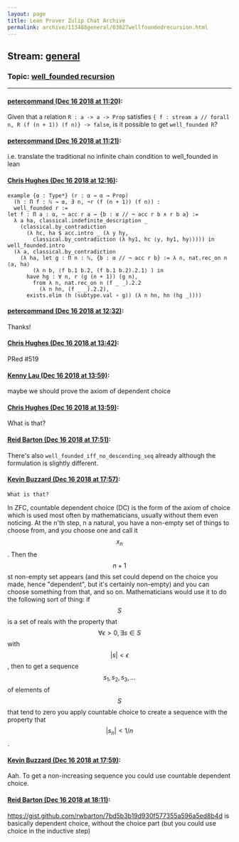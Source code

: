 ```yaml
---
layout: page
title: Lean Prover Zulip Chat Archive 
permalink: archive/113488general/03027wellfoundedrecursion.html
---
```


## Stream: [general](index.html)
### Topic: [well_founded recursion](03027wellfoundedrecursion.html)

---

#### [petercommand (Dec 16 2018 at 11:20)](https://leanprover.zulipchat.com/#narrow/stream/113488-general/topic/well_founded%20recursion/near/151874709):
Given that a relation ```R : a -> a -> Prop``` satisfies ```{ f : stream a // forall n, R (f (n + 1)) (f n)} -> false```, is it possible to get ```well_founded R```?

#### [petercommand (Dec 16 2018 at 11:21)](https://leanprover.zulipchat.com/#narrow/stream/113488-general/topic/well_founded%20recursion/near/151874716):
i.e. translate the traditional no infinite chain condition to well_founded in lean

#### [Chris Hughes (Dec 16 2018 at 12:16)](https://leanprover.zulipchat.com/#narrow/stream/113488-general/topic/well_founded%20recursion/near/151876319):
```lean
example {α : Type*} (r : α → α → Prop)
  (h : Π f : ℕ → α, ∃ n, ¬r (f (n + 1)) (f n)) : 
  well_founded r :=
let f : Π a : α, ¬ acc r a → {b : α // ¬ acc r b ∧ r b a} :=
  λ a ha, classical.indefinite_description _ 
    (classical.by_contradiction 
      (λ hc, ha $ acc.intro _ (λ y hy, 
        classical.by_contradiction (λ hy1, hc ⟨y, hy1, hy⟩)))) in
well_founded.intro 
  (λ a, classical.by_contradiction 
    (λ ha, let g : Π n : ℕ, {b : α // ¬ acc r b} := λ n, nat.rec_on n ⟨a, ha⟩ 
        (λ n b, ⟨f b.1 b.2, (f b.1 b.2).2.1⟩ ) in 
      have hg : ∀ n, r (g (n + 1)) (g n), 
        from λ n, nat.rec_on n (f _ _).2.2 
          (λ n hn, (f _ _).2.2), 
      exists.elim (h (subtype.val ∘ g)) (λ n hn, hn (hg _))))
```

#### [petercommand (Dec 16 2018 at 12:32)](https://leanprover.zulipchat.com/#narrow/stream/113488-general/topic/well_founded%20recursion/near/151876769):
Thanks!

#### [Chris Hughes (Dec 16 2018 at 13:42)](https://leanprover.zulipchat.com/#narrow/stream/113488-general/topic/well_founded%20recursion/near/151878820):
PRed #519

#### [Kenny Lau (Dec 16 2018 at 13:59)](https://leanprover.zulipchat.com/#narrow/stream/113488-general/topic/well_founded%20recursion/near/151879289):
maybe we should prove the axiom of dependent choice

#### [Chris Hughes (Dec 16 2018 at 13:59)](https://leanprover.zulipchat.com/#narrow/stream/113488-general/topic/well_founded%20recursion/near/151879296):
What is that?

#### [Reid Barton (Dec 16 2018 at 17:51)](https://leanprover.zulipchat.com/#narrow/stream/113488-general/topic/well_founded%20recursion/near/151887313):
There's also `well_founded_iff_no_descending_seq` already although the formulation is slightly different.

#### [Kevin Buzzard (Dec 16 2018 at 17:57)](https://leanprover.zulipchat.com/#narrow/stream/113488-general/topic/well_founded%20recursion/near/151887541):
```quote
What is that?
```
 In ZFC, countable dependent choice (DC) is the form of the axiom of choice which is used most often by mathematicians, usually without them even noticing. At the n'th step, n a natural, you have a non-empty set of things to choose from, and you choose one and call it $$x_n$$. Then the $$n+1$$ st non-empty set appears (and this set could depend on the choice you made, hence "dependent", but it's certainly non-empty) and you can choose something from that, and so on. Mathematicians would use it to do the following sort of thing: if $$S$$ is a set of reals with the property that $$\forall\epsilon>0, \exists s\in S$$ with $$|s|<\epsilon$$, then to get a sequence $$s_1,s_2,s_3,\ldots$$ of elements of $$S$$ that tend to zero you apply countable choice to create a sequence with the property that $$|s_n|<1/n$$.

#### [Kevin Buzzard (Dec 16 2018 at 17:59)](https://leanprover.zulipchat.com/#narrow/stream/113488-general/topic/well_founded%20recursion/near/151887609):
Aah. To get a non-increasing sequence you could use countable dependent choice.

#### [Reid Barton (Dec 16 2018 at 18:11)](https://leanprover.zulipchat.com/#narrow/stream/113488-general/topic/well_founded%20recursion/near/151888044):
https://gist.github.com/rwbarton/7bd5b3b19d930f577355a596a5ed8b4d is basically dependent choice, without the choice part (but you could use choice in the inductive step)

